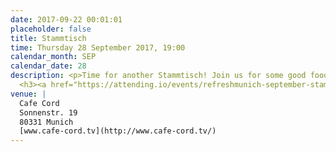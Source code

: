 ```yaml
---
date: 2017-09-22 00:01:01
placeholder: false
title: Stammtisch
time: Thursday 28 September 2017, 19:00
calendar_month: SEP
calendar_date: 28
description: <p>Time for another Stammtisch! Join us for some good food and talk at the beautiful Cafe Cord!</p>
  <h3><a href="https://attending.io/events/refreshmunich-september-stammtisch-2017">Please RSVP on attending &rarr;</a></h3>
venue: |
  Cafe Cord  
  Sonnenstr. 19  
  80331 Munich  
  [www.cafe-cord.tv](http://www.cafe-cord.tv/)
---
```

